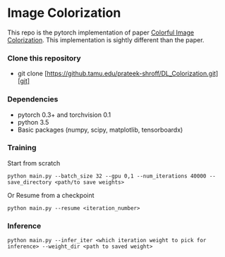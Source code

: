# Image Colorization
This repo is the pytorch implementation of paper [Colorful Image Colorization][dill]. This implementation is sightly different than the paper.

### Clone this repository

  - git clone [https://github.tamu.edu/prateek-shroff/DL_Colorization.git][git]

### Dependencies
 - pytorch 0.3+ and torchvision 0.1
 - python 3.5
 - Basic packages (numpy, scipy, matplotlib, tensorboardx)

### Training
Start from scratch
```
python main.py --batch_size 32 --gpu 0,1 --num_iterations 40000 --save_directory <path/to save weights>
```
Or
Resume from a checkpoint
```
python main.py --resume <iteration_number>
```
### Inference

```
python main.py --infer_iter <which iteration weight to pick for inference> --weight_dir <path to saved weight> 
```

   [dill]: <https://arxiv.org/pdf/1603.08511.pdf>
   [git]: <https://github.tamu.edu/prateek-shroff/DL_Colorization>


